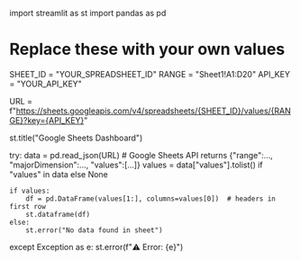 import streamlit as st
import pandas as pd

# Replace these with your own values
SHEET_ID = "YOUR_SPREADSHEET_ID"
RANGE = "Sheet1!A1:D20"
API_KEY = "YOUR_API_KEY"

URL = f"https://sheets.googleapis.com/v4/spreadsheets/{SHEET_ID}/values/{RANGE}?key={API_KEY}"

st.title("Google Sheets Dashboard")

try:
    data = pd.read_json(URL)
    # Google Sheets API returns {"range":..., "majorDimension":..., "values":[...]}
    values = data["values"].tolist() if "values" in data else None

    if values:
        df = pd.DataFrame(values[1:], columns=values[0])  # headers in first row
        st.dataframe(df)
    else:
        st.error("No data found in sheet")

except Exception as e:
    st.error(f"⚠️ Error: {e}")

